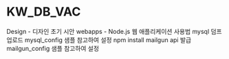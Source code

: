 # KW_DB_VAC

Design - 디자인 초기 시안
webapps - Node.js 웹 애플리케이션
 사용법
  mysql 덤프 업로드
  mysql_config 샘플 참고하여 설정
  npm install
  mailgun api 발급
  mailgun_config 샘플 참고하여 설정
